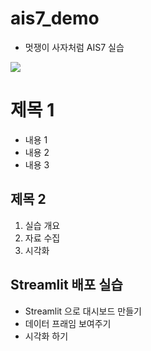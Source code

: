 # ais7_demo
* 멋쟁이 사자처럼 AIS7 실습

<img src = "https://www.asan.go.kr/tour/upload_data/m_tour/e6373f_tour_img_01.jpg">

# 제목 1
* 내용 1
* 내용 2
* 내용 3

## 제목 2
1. 실습 개요
2. 자료 수집
3. 시각화

## Streamlit 배포 실습
* Streamlit 으로 대시보드 만들기
* 데이터 프래임 보여주기
* 시각화 하기

